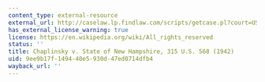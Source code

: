 ```yaml
---
content_type: external-resource
external_url: http://caselaw.lp.findlaw.com/scripts/getcase.pl?court=US&vol=315&invol=568
has_external_license_warning: true
license: https://en.wikipedia.org/wiki/All_rights_reserved
status: ''
title: Chaplinsky v. State of New Hampshire, 315 U.S. 568 (1942)
uid: 9ee9b17f-1494-40e5-930d-47ed0714dfb4
wayback_url: ''
---
```

